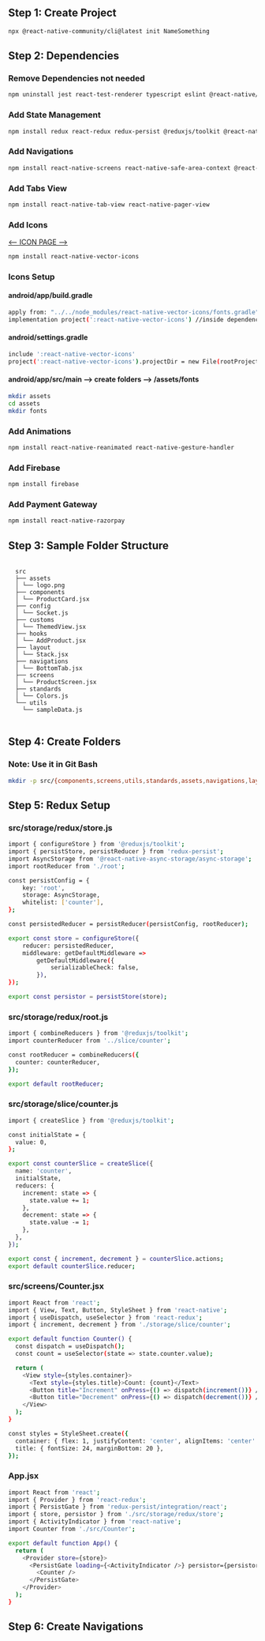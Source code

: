 ## Step 1: Create Project
```bash
npx @react-native-community/cli@latest init NameSomething
```
## Step 2: Dependencies
### Remove Dependencies not needed
```bash
npm uninstall jest react-test-renderer typescript eslint @react-native/eslint-config @react-native/new-app-screen @react-native/typescript-config @types/jest @types/react @types/react-test-renderer
```
### Add State Management
```bash
npm install redux react-redux redux-persist @reduxjs/toolkit @react-native-async-storage/async-storage
```
### Add Navigations
```bash
npm install react-native-screens react-native-safe-area-context @react-navigation/native @react-navigation/native-stack @react-navigation/bottom-tabs @react-navigation/material-top-tabs 
```
### Add Tabs View
```bash
npm install react-native-tab-view react-native-pager-view 
```
### Add Icons
[<-- ICON PAGE -->](https://oblador.github.io/react-native-vector-icons)
```bash
npm install react-native-vector-icons
```
### Icons Setup
#### android/app/build.gradle
```bash
apply from: "../../node_modules/react-native-vector-icons/fonts.gradle" //starting
implementation project(':react-native-vector-icons') //inside dependencies
```
#### android/settings.gradle
```bash
include ':react-native-vector-icons'
project(':react-native-vector-icons').projectDir = new File(rootProject.projectDir, '../node_modules/react-native-vector-icons/android')
```
#### android/app/src/main --> create folders --> /assets/fonts
```bash
mkdir assets
cd assets
mkdir fonts
```
### Add Animations
```bash
npm install react-native-reanimated react-native-gesture-handler
```
### Add Firebase
```bash
npm install firebase
```
### Add Payment Gateway
```bash
npm install react-native-razorpay
```
## Step 3: Sample Folder Structure
<pre> <code> 
  src
  ├── assets
  │ └── logo.png 
  ├── components
  │ └── ProductCard.jsx 
  ├── config
  │ └── Socket.js 
  ├── customs
  │ └── ThemedView.jsx
  ├── hooks
  │ └── AddProduct.jsx 
  ├── layout
  │ └── Stack.jsx 
  ├── navigations
  │ └── BottomTab.jsx 
  ├── screens
  │ └── ProductScreen.jsx 
  ├── standards
  │ └── Colors.js 
  └── utils
    └── sampleData.js 
</code> </pre>
## Step 4: Create Folders
### Note: Use it in Git Bash
```bash
mkdir -p src/{components,screens,utils,standards,assets,navigations,layout,config,customs,helpers,hooks}
```
## Step 5: Redux Setup
### src/storage/redux/store.js
```bash
import { configureStore } from '@reduxjs/toolkit';
import { persistStore, persistReducer } from 'redux-persist';
import AsyncStorage from '@react-native-async-storage/async-storage';
import rootReducer from './root';

const persistConfig = {
    key: 'root',
    storage: AsyncStorage,
    whitelist: ['counter'],
};

const persistedReducer = persistReducer(persistConfig, rootReducer);

export const store = configureStore({
    reducer: persistedReducer,
    middleware: getDefaultMiddleware =>
        getDefaultMiddleware({
            serializableCheck: false,
        }),
});

export const persistor = persistStore(store);
```
### src/storage/redux/root.js
```bash
import { combineReducers } from '@reduxjs/toolkit';
import counterReducer from '../slice/counter';

const rootReducer = combineReducers({
  counter: counterReducer,
});

export default rootReducer;
```

### src/storage/slice/counter.js
```bash
import { createSlice } from '@reduxjs/toolkit';

const initialState = {
  value: 0,
};

export const counterSlice = createSlice({
  name: 'counter',
  initialState,
  reducers: {
    increment: state => {
      state.value += 1;
    },
    decrement: state => {
      state.value -= 1;
    },
  },
});

export const { increment, decrement } = counterSlice.actions;
export default counterSlice.reducer;
```

### src/screens/Counter.jsx
```bash
import React from 'react';
import { View, Text, Button, StyleSheet } from 'react-native';
import { useDispatch, useSelector } from 'react-redux';
import { increment, decrement } from './storage/slice/counter';

export default function Counter() {
  const dispatch = useDispatch();
  const count = useSelector(state => state.counter.value);

  return (
    <View style={styles.container}>
      <Text style={styles.title}>Count: {count}</Text>
      <Button title="Increment" onPress={() => dispatch(increment())} />
      <Button title="Decrement" onPress={() => dispatch(decrement())} />
    </View>
  );
}

const styles = StyleSheet.create({
  container: { flex: 1, justifyContent: 'center', alignItems: 'center' },
  title: { fontSize: 24, marginBottom: 20 },
});

```

### App.jsx
```bash
import React from 'react';
import { Provider } from 'react-redux';
import { PersistGate } from 'redux-persist/integration/react';
import { store, persistor } from './src/storage/redux/store';
import { ActivityIndicator } from 'react-native';
import Counter from './src/Counter';

export default function App() {
  return (
    <Provider store={store}>
      <PersistGate loading={<ActivityIndicator />} persistor={persistor}>
        <Counter />
      </PersistGate>
    </Provider>
  );
}
```

## Step 6: Create Navigations

